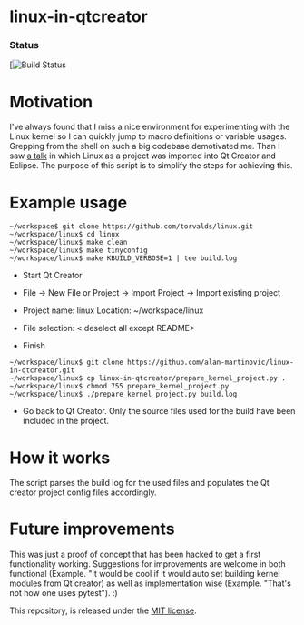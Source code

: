 # linux-in-qtcreator

### Status
[![Build Status](https://api.travis-ci.org/TheMeaningfulEngineer/linux-in-qtcreator.svg)

# Motivation

I've always found that I miss a nice environment for experimenting with the Linux kernel so I can quickly jump 
to macro definitions or variable usages. Grepping from the shell on such a big codebase demotivated me.
Than I saw [a talk](http://google.com) in which Linux as a project was imported into Qt Creator and Eclipse.
The purpose of this script is to simplify the steps for achieving this.

# Example usage

```
~/workspace$ git clone https://github.com/torvalds/linux.git
~/workspace/linux$ cd linux
~/workspace/linux$ make clean
~/workspace/linux$ make tinyconfig
~/workspace/linux$ make KBUILD_VERBOSE=1 | tee build.log
```

* Start Qt Creator

* File -> New File or Project -> Import Project -> Import existing project

* Project name: linux  Location: ~/workspace/linux

* File selection: \< deselect all except README>

* Finish

```
~/workspace/linux$ git clone https://github.com/alan-martinovic/linux-in-qtcreator.git
~/workspace/linux$ cp linux-in-qtcreator/prepare_kernel_project.py .
~/workspace/linux$ chmod 755 prepare_kernel_project.py
~/workspace/linux$ ./prepare_kernel_project.py build.log
```

* Go back to Qt Creator. Only the source files used for the build have been included in the project.

# How it works

The script parses the build log for the used files and populates the Qt creator project config files accordingly.

# Future improvements

This was just a proof of concept that has been hacked to get a first functionality working. Suggestions for improvements are welcome in both functional (Example. "It would be cool if it would auto set building kernel modules from Qt creator) as well as implementation wise (Example. "That's not how one uses pytest"). :)


This repository, is released under the [MIT license](LICENSE.txt).
